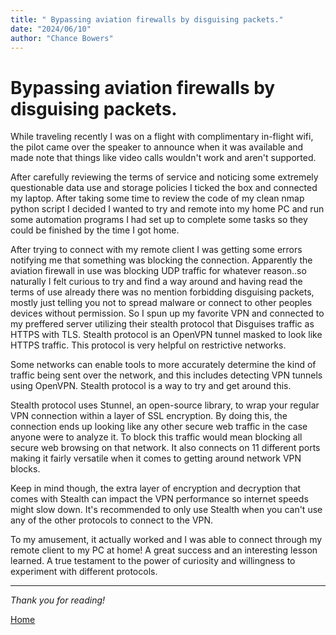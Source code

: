 ```yaml
---
title: " Bypassing aviation firewalls by disguising packets."
date: "2024/06/10"
author: "Chance Bowers"
---
```


# Bypassing aviation firewalls by disguising packets.



While traveling recently I was on a flight with complimentary in-flight wifi, the pilot came over the speaker to announce when it was available and made note that things like video calls wouldn't work and aren't supported.

 After carefully reviewing the terms of service and noticing some extremely questionable data use and storage policies I ticked the box and connected my laptop. After taking some time to review the code of my clean nmap python script I decided I wanted to try and remote into my home PC and run some automation programs I had set up to complete some tasks so they could be finished by the time I got home. 

After trying to connect with my remote client I was getting some errors notifying me that something was blocking the connection. Apparently the aviation firewall in use was blocking UDP traffic for whatever reason..so naturally I felt curious to try and find a way around and having read the terms of use already there was no mention forbidding disguising packets, mostly just telling you not to spread malware or connect to other peoples devices without permission. So I spun up my favorite VPN and connected to my preffered server utilizing their stealth protocol that Disguises traffic as HTTPS with TLS. Stealth protocol is an OpenVPN tunnel masked to look like HTTPS traffic. This protocol is very helpful on restrictive networks.

Some networks can enable tools to more accurately determine the kind of traffic being sent over the network, and this includes detecting VPN tunnels using OpenVPN. Stealth protocol is a way to try and get around this.

Stealth protocol uses Stunnel, an open-source library, to wrap your regular VPN connection within a layer of SSL encryption. By doing this, the connection ends up looking like any other secure web traffic in the case anyone were to analyze it. To block this traffic would mean blocking all secure web browsing on that network. It also connects on 11 different ports making it fairly versatile when it comes to getting around network VPN blocks. 

Keep in mind though, the extra layer of encryption and decryption that comes with Stealth can impact the VPN performance so internet speeds might slow down. It's recommended to only use Stealth when you can't use any of the other protocols to connect to the VPN.

To my amusement, it actually worked and I was able to connect through my remote client to my PC at home! A great success and an interesting lesson learned. A true testament to the power of curiosity and willingness to experiment with different protocols. 

---

*Thank you for reading!*


[Home](https://glitchingreality.github.io/index.html)

